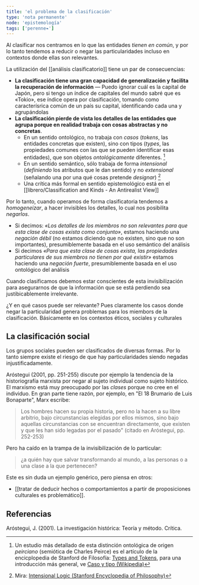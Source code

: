 ```yaml
---
title: 'el problema de la clasificación'
type: 'nota permanente'
node: 'epistemología'
tags: ['perenne❧']
---
```


Al clasificar nos centramos en lo que las entidades *tienen en común*, y por lo tanto tendemos a reducir o negar las particularidades incluso en contextos donde ellas son relevantes.

La utilización del  [[análisis clasificatorio]] tiene un par de consecuencias:

- **La clasificación tiene una gran capacidad de generalización y facilita la recuperación de información** — Puedo ignorar cuál es la capital de Japón, pero si tengo un índice de capitales del mundo sabré que es «Tokio», ese índice opera por clasificación, tomando como caracterísrica común de un país su capital, identificando cada una y agrupándolas 
- **La clasificación pierde de vista los detalles de las entidades que agrupa porque en realidad trabaja con cosas abstractas y no concretas**.
	- En un sentido ontológico, no trabaja con *casos* (*tokens*, las entidades concretas que existen), sino con tipos (*types*, las propiedades comunes con las que se pueden identificar esas entidades), que son objetos *ontológicamente* diferentes. [^1] 
	- En un sentido semántico, sólo trabaja de forma *intensional* (*definiendo* los atributos que le dan sentido) y no *extensional* (señalando una por una qué cosas pretende *designar*) [^2]
	- Una crítica más formal en sentido epistemológico está en el [[librero/Classification and Kinds - An Antirealist View]]

Por lo tanto, cuando operamos de forma clasificatoria tendemos a *homogeneizar*, a hacer invisibles los detalles, lo cual nos posibilita *negarlos*.

- Si decimos: *«Los detalles de los miembros no son relevantes para que esta clase de cosas exista como conjunto»*, estamos haciendo una *negación débil* (no estamos diciendo que no existen, sino que no son importantes), presumiblemente basada en el uso semántico del análisis
- Si decimos *«Para que esta clase de cosas exista, las propiedades particulares de sus miembros no tienen por qué existir»* estamos haciendo una *negación fuerte*, presumiblemente basada en el uso ontológico del análisis

Cuando clasificamos debemos estar conscientes de esta invisibilización para asegurarnos de que la información que se está perdiendo sea justibicablemente irrelevante. 

¿Y en qué casos puede ser relevante? Pues claramente los casos donde negar la particularidad genera problemas para los miembors de la clasificación. Básicamente en los contextos éticos, sociales y culturales

## La clasificación social

Los grupos sociales pueden ser clasificados de diversas formas. Por lo tanto siempre existe el riesgo de que hay particularidades siendo negadas injustificadamente.

Aróstegui (2001, pp. 251-255) discute por ejemplo la tendencia de la historiografía marxista por negar al sujeto individual como sujeto histórico. El marxismo está muy preocupado por las *clases* porque no cree en el individuo. En gran parte tiene razón, por ejemplo, en "El 18 Brumario de Luis Bonaparte", Marx escribe:

>Los hombres hacen su propia historia, pero no la hacen a su libre arbitrio, bajo circunstancias elegidas por ellos mismos, sino bajo aquellas circunstancias con se encuentran directamente, que existen y que les han sido legadas por el pasado" (citado en Aróstegui, pp. 252-253)

Pero ha caído en la trampa de la invisibilización de lo particular: 

>¿a quién hay que salvar transformando al mundo, a las personas o a una clase a la que pertenecen?

Este es sin duda un ejemplo genérico, pero piensa en otros:

- [[tratar de deducir hechos o comportamientos a partir de proposiciones culturales es problemático]].

## Referencias

Aróstegui, J. (2001). La investigación histórica: Teoría y método. Crítica.

[^1]: Un estudio más detallado de esta distinción ontológica de origen *peirciano* (semiótica de Charles Peirce) es el artículo de la encicplopedia de Stanford de Filosofía: [Types and Tokens](https://plato.stanford.edu/entries/types-tokens/), para una introducción más general, ve [Caso y tipo (Wikipedia)](https://es.wikipedia.org/wiki/Caso_y_tipo)
[^2]: Mira: [Intensional Logic (Stanford Encyclopedia of Philosophy)](https://plato.stanford.edu/entries/logic-intensional/)